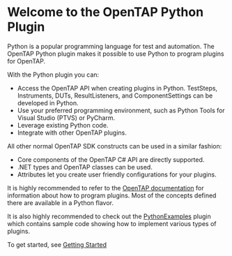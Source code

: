 # Welcome to the OpenTAP Python Plugin

Python is a popular programming language for test and automation. The OpenTAP Python plugin makes it possible to use Python to program plugins for OpenTAP.

With the Python plugin you can:

- Access the OpenTAP API when creating plugins in Python. TestSteps, Instruments, DUTs, ResultListeners, and ComponentSettings can be developed in Python.
- Use your preferred programming environment, such as Python Tools for Visual Studio (PTVS) or PyCharm.
- Leverage existing Python code.
- Integrate with other OpenTAP plugins.

All other normal OpenTAP SDK constructs can be used in a similar fashion:

- Core components of the OpenTAP C# API are directly supported.
- .NET types and OpenTAP classes can be used.
- Attributes let you create user friendly configurations for your plugins.

It is highly recommended to refer to the [OpenTAP documentation](https://doc.opentap.io) for information about how to program plugins.
Most of the concepts defined there are available in a Python flavor.

It is also highly recommended to check out the [PythonExamples](https://packages.opentap.io/index.html#name=%2FPackages%2FPythonExamples) plugin which contains sample code showing how to implement various types of plugins.

To get started, see [Getting Started](./TAP_Python_Help/Getting_Started.md)
